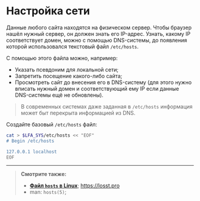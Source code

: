 # Настройка сети

Данные любого сайта находятся на физическом сервер. Чтобы браузер нашёл нужный сервер, он должен знать его IP-адрес. Узнать, какому IP соответствует домен, можно с помощью DNS-системы, до появления которой использовался текстовый файл `/etc/hosts`.

С помощью этого файла можно, например:

- Указать псевдоним для локальной сети;
- Запретить посещение какого-либо сайта;
- Просмотреть сайт до внесения его в DNS-систему (для этого нужно вписать нужный домен и соответствующий ему IP если данные DNS-системы ещё не обновлены).

> В современных системах даже заданная в `/etc/hosts` информация может быт перекрыта информацией из DNS.

Создайте базовый `/etc/hosts` файл:

```bash
cat > $LFA_SYS/etc/hosts << "EOF"
# Begin /etc/hosts

127.0.0.1 localhost
EOF
```

---

> **Смотрите также:**
>
> - [**Файл `hosts` в Linux**](https://losst.pro/fajl-hosts-v-linux); <https://losst.pro>
> - man: `hosts(5)`;
